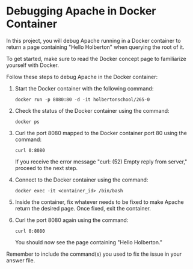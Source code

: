 # Debugging Apache in Docker Container

In this project, you will debug Apache running in a Docker container to return a page containing "Hello Holberton" when querying the root of it.

To get started, make sure to read the Docker concept page to familiarize yourself with Docker.

Follow these steps to debug Apache in the Docker container:

1. Start the Docker container with the following command:
    ```
    docker run -p 8080:80 -d -it holbertonschool/265-0
    ```

2. Check the status of the Docker container using the command:
    ```
    docker ps
    ```

3. Curl the port 8080 mapped to the Docker container port 80 using the command:
    ```
    curl 0:8080
    ```

    If you receive the error message "curl: (52) Empty reply from server," proceed to the next step.

4. Connect to the Docker container using the command:
    ```
    docker exec -it <container_id> /bin/bash
    ```

5. Inside the container, fix whatever needs to be fixed to make Apache return the desired page. Once fixed, exit the container.

6. Curl the port 8080 again using the command:
    ```
    curl 0:8080
    ```

    You should now see the page containing "Hello Holberton."

Remember to include the command(s) you used to fix the issue in your answer file.
